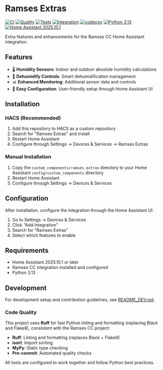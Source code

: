 # Ramses Extras

[![CI](https://github.com/willem/ramses_extras/actions/workflows/ci.yml/badge.svg)](https://github.com/willem/ramses_extras/actions/workflows/ci.yml)
[![Quality](https://github.com/willem/ramses_extras/actions/workflows/quality.yml/badge.svg)](https://github.com/willem/ramses_extras/actions/workflows/quality.yml)
[![Tests](https://github.com/willem/ramses_extras/actions/workflows/test.yml/badge.svg)](https://github.com/willem/ramses_extras/actions/workflows/test.yml)
[![Integration](https://github.com/willem/ramses_extras/actions/workflows/integration.yml/badge.svg)](https://github.com/willem/ramses_extras/actions/workflows/integration.yml)
[![codecov](https://codecov.io/gh/willem/ramses_extras/branch/main/graph/badge.svg)](https://codecov.io/gh/willem/ramses_extras)
[![Python 3.13](https://img.shields.io/badge/python-3.13-blue.svg)](https://python.org)
[![Home Assistant 2025.10.1](https://img.shields.io/badge/home%20assistant-2025.10.1-green.svg)](https://home-assistant.io)

Extra features and enhancements for the Ramses CC Home Assistant integration.

## Features

- 🌡️ **Humidity Sensors**: Indoor and outdoor absolute humidity calculations
- 🔄 **Dehumidify Controls**: Smart dehumidification management
- 📊 **Enhanced Monitoring**: Additional sensor data and controls
- 🔧 **Easy Configuration**: User-friendly setup through Home Assistant UI

## Installation

### HACS (Recommended)

1. Add this repository to HACS as a custom repository
2. Search for "Ramses Extras" and install
3. Restart Home Assistant
4. Configure through Settings → Devices & Services → Ramses Extras

### Manual Installation

1. Copy the `custom_components/ramses_extras` directory to your Home Assistant `config/custom_components` directory
2. Restart Home Assistant
3. Configure through Settings → Devices & Services

## Configuration

After installation, configure the integration through the Home Assistant UI:

1. Go to Settings → Devices & Services
2. Click "Add Integration"
3. Search for "Ramses Extras"
4. Select which features to enable

## Requirements

- Home Assistant 2025.10.1 or later
- Ramses CC integration installed and configured
- Python 3.13

## Development

For development setup and contribution guidelines, see [README_DEV.md](README_DEV.md).

### Code Quality

This project uses **Ruff** for fast Python linting and formatting (replacing Black and Flake8), consistent with the Ramses CC project:

- **Ruff**: Linting and formatting (replaces Black + Flake8)
- **isort**: Import sorting
- **MyPy**: Static type checking
- **Pre-commit**: Automated quality checks

All tools are configured to work together and follow Python best practices.
